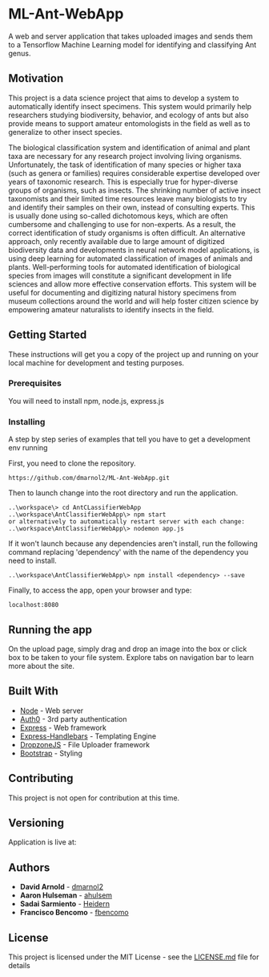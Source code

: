 # ML-Ant-WebApp
A web and server application that takes uploaded images and sends them to a Tensorflow Machine Learning model for identifying and classifying Ant genus.

## Motivation
This project is a data science project that aims to develop a system to automatically identify insect specimens. This system would primarily help researchers studying biodiversity, behavior, and ecology of ants but also provide means to support amateur entomologists in the field as well as to generalize to other insect species. 

The biological classification system and identification of animal and plant taxa are necessary for any research project involving living organisms. Unfortunately, the task of identification of many species or higher taxa (such as genera or families) requires considerable expertise developed over years of taxonomic research. This is especially true for hyper-diverse groups of organisms, such as insects. The shrinking number of active insect taxonomists and their limited time resources leave many biologists to try and identify their samples on their own, instead of consulting experts. This is usually done using so-called dichotomous keys, which are often cumbersome and challenging to use for non-experts. As a result, the correct identification of study organisms is often difficult. An alternative approach, only recently available due to large amount of digitized biodiversity data and developments in neural network model applications, is using deep learning for automated classification of images of animals and plants. Well-performing tools for automated identification of biological species from images will constitute a significant development in life sciences and allow more effective conservation efforts. This system will be useful for documenting and digitizing natural history specimens from museum collections around the world and will help foster citizen science by empowering amateur naturalists to identify insects in the field. 

## Getting Started

These instructions will get you a copy of the project up and running on your local machine for development and testing purposes.

### Prerequisites

You will need to install npm, node.js, express.js

### Installing

A step by step series of examples that tell you have to get a development env running

First, you need to clone the repository.

```
https://github.com/dmarnol2/ML-Ant-WebApp.git
```

Then to launch change into the root directory and run the application.

```
..\workspace\> cd AntCLassifierWebApp
..\workspace\AntClassifierWebApp\> npm start
or alternatively to automatically restart server with each change:
..\workspace\AntClassifierWebApp\> nodemon app.js
```
If it won't launch because any dependencies aren't install, run the following command replacing 'dependency' with the name of the dependency you need to install.
```
..\workspace\AntClassifierWebApp\> npm install <dependency> --save
```

Finally, to access the app, open your browser and type:

```
localhost:8080
```

## Running the app

On the upload page, simply drag and drop an image into the box or click box to be taken to your file system. Explore tabs on navigation bar to learn more about the site.

## Built With

* [Node](https://nodejs.org/) - Web server
* [Auth0](https://auth0.com/) - 3rd party authentication
* [Express](https://expressjs.com/) - Web framework 
* [Express-Handlebars](https://handlebarsjs.com/) - Templating Engine 
* [DropzoneJS](http://www.dropzonejs.com/) - File Uploader framework
* [Bootstrap](https://getbootstrap.com/) - Styling

## Contributing

This project is not open for contribution at this time.

## Versioning

Application is live at: 

## Authors

* **David Arnold**  - [dmarnol2](https://github.com/dmarnol2)
* **Aaron Hulseman**  - [ahulsem](https://github.com/ahulsem)
* **Sadai Sarmiento**  - [Heidern](https://github.com/Heidern)
* **Francisco Bencomo**  - [fbencomo](https://github.com/fbencomo)


## License

This project is licensed under the MIT License - see the [LICENSE.md](LICENSE.md) file for details
